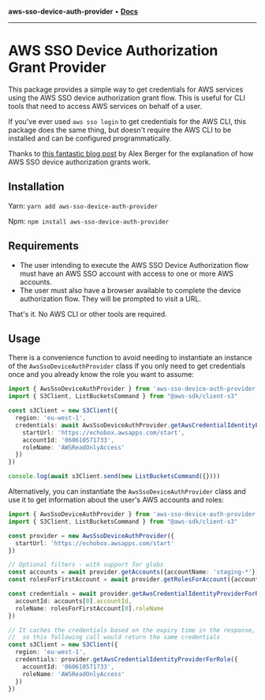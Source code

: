 **aws-sso-device-auth-provider** • [**Docs**](globals.md)

***

# AWS SSO Device Authorization Grant Provider

This package provides a simple way to get credentials for AWS services using the AWS SSO device authorization grant flow. This is useful for CLI tools that need to access AWS services on behalf of a user.

If you've ever used `aws sso login` to get credentials for the AWS CLI, this package does the same thing, but doesn't require the AWS CLI to be installed and can be configured programmatically.

Thanks to [this fantastic blog post](https://medium.com/@lex.berger/anatomy-of-aws-sso-device-authorization-grant-2839008c367a) by Alex Berger for the explanation of how AWS SSO device authorization grants work.

## Installation

Yarn: `yarn add aws-sso-device-auth-provider`

Npm: `npm install aws-sso-device-auth-provider`

## Requirements

- The user intending to execute the AWS SSO Device Authorization flow must have an AWS SSO account with access to one or more AWS accounts.
- The user must also have a browser available to complete the device authorization flow. They will be prompted to visit a URL.

That's it. No AWS CLI or other tools are required.

## Usage

There is a convenience function to avoid needing to instantiate an instance of the `AwsSsoDeviceAuthProvider` class if you only need to get credentials once and you already know the role you want to assume:

```ts
import { AwsSsoDeviceAuthProvider } from 'aws-sso-device-auth-provider'
import { S3Client, ListBucketsCommand } from "@aws-sdk/client-s3"

const s3Client = new S3Client({
  region: 'eu-west-1',
  credentials: await AwsSsoDeviceAuthProvider.getAwsCredentialIdentityProviderForRole({
    startUrl: 'https://echobox.awsapps.com/start',
    accountId: '060610571733',
    roleName: 'AWSReadOnlyAccess'
  })
})

console.log(await s3Client.send(new ListBucketsCommand({})))
```

Alternatively, you can instantiate the `AwsSsoDeviceAuthProvider` class and use it to get information about the user's AWS accounts and roles:

```ts
import { AwsSsoDeviceAuthProvider } from 'aws-sso-device-auth-provider'
import { S3Client, ListBucketsCommand } from "@aws-sdk/client-s3"

const provider = new AwsSsoDeviceAuthProvider({
  startUrl: 'https://echobox.awsapps.com/start'
})

// Optional filters - with support for globs
const accounts = await provider.getAccounts({accountName: 'staging-*'})
const rolesForFirstAccount = await provider.getRolesForAccount({accountId: accounts[0].accountId, roleName: '*ReadOnly*'})

const credentials = await provider.getAwsCredentialIdentityProviderForRole({
  accountId: accounts[0].accountId,
  roleName: rolesForFirstAccount[0].roleName
})

// It caches the credentials based on the expiry time in the response,
//  so this following call would return the same credentials
const s3Client = new S3Client({
  region: 'eu-west-1',
  credentials: provider.getAwsCredentialIdentityProviderForRole({
    accountId: '060610571733',
    roleName: 'AWSReadOnlyAccess'
  })
})
```
